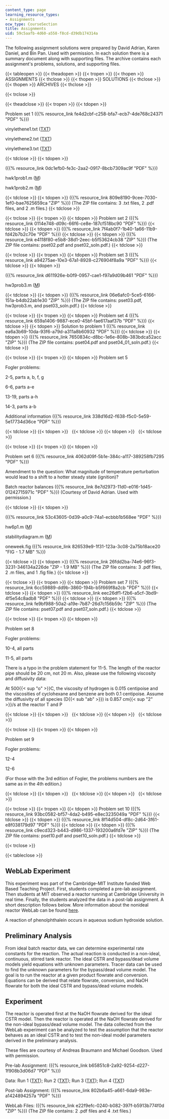 ```yaml
---
content_type: page
learning_resource_types:
- Assignments
ocw_type: CourseSection
title: Assignments
uid: 59c5aafb-4d60-a558-f8cd-d39db174314a
---
```


The following assignment solutions were prepared by David Adrian, Karen Daniel, and Bin Pan. Used with permission. In each solution there is a summary document along with supporting files. The archive contains each assignment's problems, solutions, and supporting files.

{{< tableopen >}}
{{< theadopen >}}
{{< tropen >}}
{{< thopen >}}
ASSIGNMENTS
{{< thclose >}}
{{< thopen >}}
SOLUTIONS
{{< thclose >}}
{{< thopen >}}
ARCHIVES
{{< thclose >}}

{{< trclose >}}

{{< theadclose >}}
{{< tropen >}}
{{< tdopen >}}


Problem set 1 ({{% resource_link fe4d2cbf-c258-bfa7-ecb7-4de768c24371 "PDF" %}})

vinylethene1.txt ([TXT](/courses/chemical-engineering/10-37-chemical-and-biological-reaction-engineering-spring-2007/assignments/vinylethene1.txt))

vinylethene2.txt ([TXT](/courses/chemical-engineering/10-37-chemical-and-biological-reaction-engineering-spring-2007/assignments/vinylethene2.txt))

vinylethene3.txt ([TXT](/courses/chemical-engineering/10-37-chemical-and-biological-reaction-engineering-spring-2007/assignments/vinylethene3.txt))


{{< tdclose >}}
{{< tdopen >}}


({{% resource_link 0dc1efb0-fe3c-2aa2-0917-8bcb7309ac9f "PDF" %}})

hwk1prob1.m ([M](/courses/chemical-engineering/10-37-chemical-and-biological-reaction-engineering-spring-2007/assignments/hwk1prob1.m))

hwk1prob2.m ([M](/courses/chemical-engineering/10-37-chemical-and-biological-reaction-engineering-spring-2007/assignments/hwk1prob2.m))


{{< tdclose >}}
{{< tdopen >}}
({{% resource_link 809e8190-9cee-7030-1ef0-bae7625659ca "ZIP" %}}) (The ZIP file contains: 3 .txt files, 2 .pdf files, and 2 .m files.)
{{< tdclose >}}

{{< trclose >}}
{{< tropen >}}
{{< tdopen >}}
Problem set 2 ({{% resource_link 0114e748-d09c-66f6-ce8e-187cf518bc90 "PDF" %}})
{{< tdclose >}}
{{< tdopen >}}
({{% resource_link 7f4ab0f7-1b40-1a66-11b9-fd42b7b2c70e "PDF" %}})
{{< tdclose >}}
{{< tdopen >}}
({{% resource_link e4118f80-e5b8-38d1-2eec-b5f53624cb38 "ZIP" %}}) (The ZIP file contains: pset02.pdf and pset02\_soln.pdf.)
{{< tdclose >}}

{{< trclose >}}
{{< tropen >}}
{{< tdopen >}}
Problem set 3 ({{% resource_link a94275ae-10e3-67a1-8928-c276904f8a9a "PDF" %}})
{{< tdclose >}}
{{< tdopen >}}


({{% resource_link d611926e-b0f9-0957-cae1-f97a9d09b461 "PDF" %}})

hw3prob3.m ([M](/courses/chemical-engineering/10-37-chemical-and-biological-reaction-engineering-spring-2007/assignments/hw3prob3.m))


{{< tdclose >}}
{{< tdopen >}}
({{% resource_link 06e6afc0-5ce5-6166-151a-b4db22ab1e30 "ZIP" %}}) (The ZIP file contains: pset03.pdf, hw3prob3.m, and pset03\_soln.pdf.)
{{< tdclose >}}

{{< trclose >}}
{{< tropen >}}
{{< tdopen >}}
Problem set 4 ({{% resource_link 659a1406-9887-ece0-45bf-fae617aaf37b "PDF" %}})
{{< tdclose >}}
{{< tdopen >}}
Solution to problem 1 ({{% resource_link ea6a3b69-10da-93f6-a79d-a311a8b60932 "PDF" %}})
{{< tdclose >}}
{{< tdopen >}}
({{% resource_link 7650834c-d8bc-1e6e-808b-383bdca52acc "ZIP" %}}) (The ZIP file contains: pset04.pdf and pset04\_01\_soln.pdf.)
{{< tdclose >}}

{{< trclose >}}
{{< tropen >}}
{{< tdopen >}}
Problem set 5

Fogler problems:

2-5, parts a, b, f, g

6-6, parts a-e

13-19, parts a-h

14-3, parts a-b

Additional information ({{% resource_link 338d16d2-f638-f5c0-5e59-5e17734d36ce "PDF" %}})


{{< tdclose >}}
{{< tdopen >}}
 
{{< tdclose >}}
{{< tdopen >}}
 
{{< tdclose >}}

{{< trclose >}}
{{< tropen >}}
{{< tdopen >}}


Problem set 6 ({{% resource_link 4062d09f-5b1e-384c-a117-389258fb7295 "PDF" %}})

Amendment to the question: What magnitude of temperature perturbation would lead to a shift to a hotter steady state (ignition)?

Batch reactor balances ({{% resource_link 8e7d2973-11d0-e016-1d45-01242715971c "PDF" %}}) (Courtesy of David Adrian. Used with permission.)


{{< tdclose >}}
{{< tdopen >}}


({{% resource_link 53c43605-0d39-a0c9-74a1-ecbbb1b568ee "PDF" %}})

hw6p1.m ([M](/courses/chemical-engineering/10-37-chemical-and-biological-reaction-engineering-spring-2007/assignments/hw6p1.m))

stabilitydiagram.m ([M](/courses/chemical-engineering/10-37-chemical-and-biological-reaction-engineering-spring-2007/assignments/stabilitydiagram.m))

oneweek.fig ({{% resource_link 826539e9-1f31-123a-3c08-2a75b18ace20 "FIG - 1.7 MB" %}})


{{< tdclose >}}
{{< tdopen >}}
({{% resource_link 26fdd2ba-74e6-96f3-3231-346134a226de "ZIP - 1.9 MB" %}}) (The ZIP file contains: 3 .pdf files, 2 .m files, and 1 .fig file.)
{{< tdclose >}}

{{< trclose >}}
{{< tropen >}}
{{< tdopen >}}
Problem set 7 ({{% resource_link 6cc59889-dd9b-3860-194b-b5f669f8a2cb "PDF" %}})
{{< tdclose >}}
{{< tdopen >}}
({{% resource_link eec26df1-f2b6-a5cf-3bd9-4f5e54c8adb8 "PDF" %}})
{{< tdclose >}}
{{< tdopen >}}
({{% resource_link fe9bf988-50a2-a19e-7b87-26d7c156b59c "ZIP" %}}) (The ZIP file contains: pset07.pdf and pset07\_soln.pdf.)
{{< tdclose >}}

{{< trclose >}}
{{< tropen >}}
{{< tdopen >}}


Problem set 8

Fogler problems:

10-4, all parts

11-5, all parts

There is a typo in the problem statement for 11-5. The length of the reactor pipe should be 20 cm, not 20 m. Also, please use the following viscosity and diffusivity data:

At 500{{< sup "o" >}}C, the viscosity of hydrogen is 0.015 centipoise and the viscosities of cyclohexane and benzene are both 0.1 centipoise. Assume the diffusivity of all species (D{{< sub "ab" >}}) is 0.857 cm{{< sup "2" >}}/s at the reactor T and P


{{< tdclose >}}
{{< tdopen >}}
 
{{< tdclose >}}
{{< tdopen >}}
 
{{< tdclose >}}

{{< trclose >}}
{{< tropen >}}
{{< tdopen >}}


Problem set 9

Fogler problems:

12-4

12-6

(For those with the 3rd edition of Fogler, the problems numbers are the same as in the 4th edition.)


{{< tdclose >}}
{{< tdopen >}}
 
{{< tdclose >}}
{{< tdopen >}}
 
{{< tdclose >}}

{{< trclose >}}
{{< tropen >}}
{{< tdopen >}}
Problem set 10 ({{% resource_link 93bc0582-bf57-4da2-b495-e8ec3235049a "PDF" %}})
{{< tdclose >}}
{{< tdopen >}}
({{% resource_link 8f14d504-df8c-2d64-3f61-e8f038179d97 "PDF" %}})
{{< tdclose >}}
{{< tdopen >}}
({{% resource_link c9ecd323-b443-d986-1337-193200a6fd7e "ZIP" %}}) (The ZIP file contains: pset10.pdf and pset10\_soln.pdf.)
{{< tdclose >}}

{{< trclose >}}

{{< tableclose >}}

WebLab Experiment
-----------------

This experiment was part of the Cambridge-MIT Institute funded Web Based Teaching Project. First, students completed a pre-lab assignment. Then students at MIT observed a reactor running at Cambridge University in real time. Finally, the students analyzed the data in a post-lab assignment. A short description follows below. More information about the nonideal reactor WebLab can be found [here](https://como.cheng.cam.ac.uk/index.php?Page=Research&Section=Weblabs).

A reaction of phenolphthalein occurs in aqueous sodium hydroxide solution.

Preliminary Analysis
--------------------

From ideal batch reactor data, we can determine experimental rate constants for the reaction. The actual reaction is conducted in a non-ideal, continuous, stirred tank reactor. The ideal CSTR and bypass/dead volume models yield equations with unknown parameters. Tracer data can be used to find the unknown parameters for the bypass/dead volume model. The goal is to run the reactor at a given product flowrate and conversion. Equations can be derived that relate flowrate, conversion, and NaOH flowrate for both the ideal CSTR and bypass/dead volume models.

Experiment
----------

The reactor is operated first at the NaOH flowrate derived for the ideal CSTR model. Then the reactor is operated at the NaOH flowrate derived for the non-ideal bypass/dead volume model. The data collected from the WebLab experiment can be analyzed to test the assumption that the reactor behaves as an ideal CSTR and to test the non-ideal model parameters derived in the preliminary analysis.

These files are courtesy of Andreas Braumann and Michael Goodson. Used with permission.

Pre-lab Assignment: ({{% resource_link b65851c8-2a92-9254-d227-1f908b3d06d7 "PDF" %}})

Data: Run 1 ([TXT](/courses/chemical-engineering/10-37-chemical-and-biological-reaction-engineering-spring-2007/assignments/run1.txt)); Run 2 ([TXT](/courses/chemical-engineering/10-37-chemical-and-biological-reaction-engineering-spring-2007/assignments/run2.txt)); Run 3 ([TXT](/courses/chemical-engineering/10-37-chemical-and-biological-reaction-engineering-spring-2007/assignments/run3.txt)); Run 4 ([TXT](/courses/chemical-engineering/10-37-chemical-and-biological-reaction-engineering-spring-2007/assignments/run4.txt))

Post-lab Assignment: ({{% resource_link 802b6a45-a661-6da9-983e-a1424894257a "PDF" %}})

WebLab Files: ({{% resource_link e22f9efc-0240-b082-397f-b5913b774f0d "ZIP" %}}) (The ZIP file contains: 2 .pdf files and 4 .txt files.)